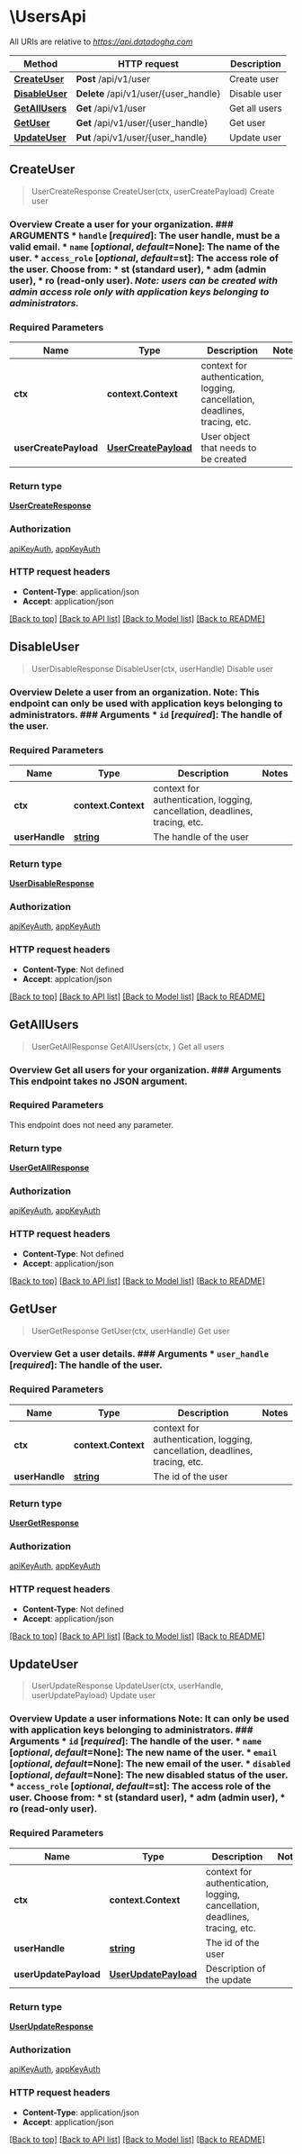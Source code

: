 # \UsersApi

All URIs are relative to *https://api.datadoghq.com*

Method | HTTP request | Description
------------- | ------------- | -------------
[**CreateUser**](UsersApi.md#CreateUser) | **Post** /api/v1/user | Create user
[**DisableUser**](UsersApi.md#DisableUser) | **Delete** /api/v1/user/{user_handle} | Disable user
[**GetAllUsers**](UsersApi.md#GetAllUsers) | **Get** /api/v1/user | Get all users
[**GetUser**](UsersApi.md#GetUser) | **Get** /api/v1/user/{user_handle} | Get user
[**UpdateUser**](UsersApi.md#UpdateUser) | **Put** /api/v1/user/{user_handle} | Update user



## CreateUser

> UserCreateResponse CreateUser(ctx, userCreatePayload)
Create user

### Overview Create a user for your organization. ### ARGUMENTS * **`handle`** [*required*]: The user handle, must be a valid email. * **`name`** [*optional*, *default*=**None**]: The name of the user. * **`access_role`** [*optional*, *default*=**st**]: The access role of the user. Choose from:   *  **st** (standard user),   *  **adm** (admin user),   *  **ro** (read-only user). *Note: users can be created with admin access role      only with application keys belonging to administrators.*

### Required Parameters


Name | Type | Description  | Notes
------------- | ------------- | ------------- | -------------
**ctx** | **context.Context** | context for authentication, logging, cancellation, deadlines, tracing, etc.
**userCreatePayload** | [**UserCreatePayload**](UserCreatePayload.md)| User object that needs to be created | 

### Return type

[**UserCreateResponse**](UserCreateResponse.md)

### Authorization

[apiKeyAuth](../README.md#apiKeyAuth), [appKeyAuth](../README.md#appKeyAuth)

### HTTP request headers

- **Content-Type**: application/json
- **Accept**: application/json

[[Back to top]](#) [[Back to API list]](../README.md#documentation-for-api-endpoints)
[[Back to Model list]](../README.md#documentation-for-models)
[[Back to README]](../README.md)


## DisableUser

> UserDisableResponse DisableUser(ctx, userHandle)
Disable user

### Overview Delete a user from an organization. **Note**: This endpoint can only be used with application keys belonging to administrators. ### Arguments * **`id`** [*required*]: The handle of the user.

### Required Parameters


Name | Type | Description  | Notes
------------- | ------------- | ------------- | -------------
**ctx** | **context.Context** | context for authentication, logging, cancellation, deadlines, tracing, etc.
**userHandle** | [**string**](.md)| The handle of the user | 

### Return type

[**UserDisableResponse**](UserDisableResponse.md)

### Authorization

[apiKeyAuth](../README.md#apiKeyAuth), [appKeyAuth](../README.md#appKeyAuth)

### HTTP request headers

- **Content-Type**: Not defined
- **Accept**: applcation/json

[[Back to top]](#) [[Back to API list]](../README.md#documentation-for-api-endpoints)
[[Back to Model list]](../README.md#documentation-for-models)
[[Back to README]](../README.md)


## GetAllUsers

> UserGetAllResponse GetAllUsers(ctx, )
Get all users

### Overview Get all users for your organization. ### Arguments This endpoint takes no JSON argument.

### Required Parameters

This endpoint does not need any parameter.

### Return type

[**UserGetAllResponse**](UserGetAllResponse.md)

### Authorization

[apiKeyAuth](../README.md#apiKeyAuth), [appKeyAuth](../README.md#appKeyAuth)

### HTTP request headers

- **Content-Type**: Not defined
- **Accept**: application/json

[[Back to top]](#) [[Back to API list]](../README.md#documentation-for-api-endpoints)
[[Back to Model list]](../README.md#documentation-for-models)
[[Back to README]](../README.md)


## GetUser

> UserGetResponse GetUser(ctx, userHandle)
Get user

### Overview Get a user details. ### Arguments * **`user_handle`** [*required*]: The handle of the user.

### Required Parameters


Name | Type | Description  | Notes
------------- | ------------- | ------------- | -------------
**ctx** | **context.Context** | context for authentication, logging, cancellation, deadlines, tracing, etc.
**userHandle** | [**string**](.md)| The id of the user | 

### Return type

[**UserGetResponse**](UserGetResponse.md)

### Authorization

[apiKeyAuth](../README.md#apiKeyAuth), [appKeyAuth](../README.md#appKeyAuth)

### HTTP request headers

- **Content-Type**: Not defined
- **Accept**: application/json

[[Back to top]](#) [[Back to API list]](../README.md#documentation-for-api-endpoints)
[[Back to Model list]](../README.md#documentation-for-models)
[[Back to README]](../README.md)


## UpdateUser

> UserUpdateResponse UpdateUser(ctx, userHandle, userUpdatePayload)
Update user

### Overview Update a user informations **Note**: It can only be used with application keys belonging to administrators. ### Arguments * **`id`** [*required*]: The handle of the user. * **`name`** [*optional*, *default*=**None**]: The new name of the user. * **`email`** [*optional*, *default*=**None**]: The new email of the user. * **`disabled`** [*optional*, *default*=**None**]: The new disabled status of the user. * **`access_role`** [*optional*, *default*=**st**]: The access role of the user. Choose from:   *  **st** (standard user),   *  **adm** (admin user),   *  **ro** (read-only user).

### Required Parameters


Name | Type | Description  | Notes
------------- | ------------- | ------------- | -------------
**ctx** | **context.Context** | context for authentication, logging, cancellation, deadlines, tracing, etc.
**userHandle** | [**string**](.md)| The id of the user | 
**userUpdatePayload** | [**UserUpdatePayload**](UserUpdatePayload.md)| Description of the update | 

### Return type

[**UserUpdateResponse**](UserUpdateResponse.md)

### Authorization

[apiKeyAuth](../README.md#apiKeyAuth), [appKeyAuth](../README.md#appKeyAuth)

### HTTP request headers

- **Content-Type**: application/json
- **Accept**: application/json

[[Back to top]](#) [[Back to API list]](../README.md#documentation-for-api-endpoints)
[[Back to Model list]](../README.md#documentation-for-models)
[[Back to README]](../README.md)


